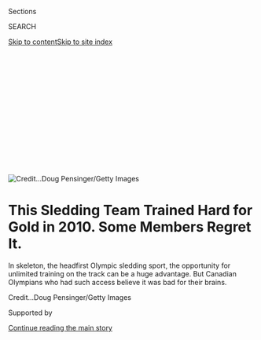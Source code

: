 <div id="app">

<div>

<div>

<div>

<div class="NYTAppHideMasthead css-ikk3s8 e1suatyy0">

<div class="section css-133zg39 e1suatyy2">

<div class="css-eph4ug er09x8g0">

<div class="css-6n7j50">

</div>

<span class="css-1dv1kvn">Sections</span>

<div class="css-10488qs">

<span class="css-1dv1kvn">SEARCH</span>

</div>

[Skip to content](#site-content)[Skip to site
index](#site-index)

</div>

<div class="css-10698na e1huz5gh0">

</div>

</div>

</div>

</div>

<div data-aria-hidden="false">

<div id="site-content" data-role="main">

<div>

<div class="css-1aor85t" style="opacity:0.000000001;z-index:-1;visibility:hidden">

<div class="css-1hqnpie">

<div class="css-epjblv">

<span class="css-17xtcya">[Olympics](/section/sports/olympics)</span><span class="css-x15j1o">|</span><span class="css-fwqvlz">This
Sledding Team Trained Hard for Gold in 2010. Some Members Regret
It.</span>

</div>

<div class="css-k008qs">

<div class="css-1iwv8en">

<span class="css-18z7m18"></span>

<div>

</div>

</div>

<span class="css-1n6z4y">https://nyti.ms/2Peb1Oj</span>

<div class="css-1705lsu">

<div class="css-4xjgmj">

<div class="css-4skfbu" data-role="toolbar" data-aria-label="Social Media Share buttons, Save button, and Comments Panel with current comment count" data-testid="share-tools">

  - 
  - 
  - 
  - 
    
    <div class="css-6n7j50">
    
    </div>

  - 

</div>

</div>

</div>

</div>

</div>

</div>

<div id="NYT_TOP_BANNER_REGION" class="css-11qgg8s">

</div>

<div id="fullBleedHeaderContent">

<div class="css-9fsmc8">

![<span class="css-cnj6d5 e1z0qqy90" itemprop="copyrightHolder"><span class="css-1ly73wi e1tej78p0">Credit...</span><span><span>Doug
Pensinger/Getty
Images</span></span></span>](https://static01.graylady3jvrrxbe.onion/images/2020/07/29/sports/29SKELETON-top-1/merlin_174528426_06653e10-f239-4dc0-ad27-840a38122d93-articleLarge.jpg?quality=75&auto=webp&disable=upscale)

</div>

<div class="css-1aqq9tq">

<div class="css-1vkm6nb ehdk2mb0">

# This Sledding Team Trained Hard for Gold in 2010. Some Members Regret It.

</div>

In skeleton, the headfirst Olympic sledding sport, the opportunity for
unlimited training on the track can be a huge advantage. But Canadian
Olympians who had such access believe it was bad for their
brains.

</div>

<div class="css-nwzfg5 e1gnum310">

<span class="css-1f9pvn2 olympics"></span><span class="css-cnj6d5 e1z0qqy90" itemprop="copyrightHolder"><span class="css-1ly73wi e1tej78p0">Credit...</span><span><span>Doug
Pensinger/Getty Images</span></span></span>

</div>

<div id="sponsor-wrapper" class="css-1hyfx7x">

<div id="sponsor-slug" class="css-19vbshk">

Supported by

</div>

[Continue reading the main
story](#after-sponsor)

<div id="sponsor" class="ad sponsor-wrapper" style="text-align:center;height:100%;display:block">

</div>

<div id="after-sponsor">

</div>

</div>

<div class="css-1wx1auc e1gnum311">

<div class="css-18e8msd">

<div class="css-vp77d3 epjyd6m0">

<div class="css-hus3qt ey68jwv0" data-aria-hidden="true">

[![Matthew
Futterman](https://static01.graylady3jvrrxbe.onion/images/2020/02/24/reader-center/author-matthew-futterman/author-matthew-futterman-thumbLarge.png
"Matthew Futterman")](https://www.nytimes3xbfgragh.onion/by/matthew-futterman)

</div>

<div class="css-1baulvz">

By [<span class="css-1baulvz last-byline" itemprop="name">Matthew
Futterman</span>](https://www.nytimes3xbfgragh.onion/by/matthew-futterman)

</div>

</div>

  - Aug. 1,
    2020

  - 
    
    <div class="css-4xjgmj">
    
    <div class="css-d8bdto" data-role="toolbar" data-aria-label="Social Media Share buttons, Save button, and Comments Panel with current comment count" data-testid="share-tools">
    
      - 
      - 
      - 
      - 
        
        <div class="css-6n7j50">
        
        </div>
    
      - 
    
    </div>
    
    </div>

</div>

</div>

</div>

<div class="section meteredContent css-1r7ky0e" name="articleBody" itemprop="articleBody">

<div class="css-1fanzo5 StoryBodyCompanionColumn">

<div class="css-53u6y8">

The chance to host the [2010 Winter
Games](https://www.nytimes3xbfgragh.onion/2010/02/10/sports/olympics/10podium.html)
was supposed to be a godsend for Canadian athletes who compete in
skeleton, the headfirst sled run down a twisting track.

While most competitors get access to the track for just a handful of
days leading up to the Olympics, the host country gets to practice far
more, because its athletes are logistically closer and the sport’s rules
allow it. The home team can memorize every detail of every turn on run
after treacherous run.

Mellisa Hollingsworth, who was favored to win a medal that year in
skeleton,<span class="css-8l6xbc evw5hdy0"> </span>said she and her
teammates took as many as 11 runs a day down the track, the fastest in
the world, at Whistler, British Columbia, about 75 miles north of
Vancouver. When a training session ended, they were so worn out they
struggled to put sentences together. Noise was intolerable. Their brains
felt scrambled.

</div>

</div>

<div class="css-1fanzo5 StoryBodyCompanionColumn">

<div class="css-53u6y8">

And that’s how Hollingsworth, now 39, and her teammates became case
studies in a process that is beginning to realign how [neuroscientists
and a handful of coaches and athletes
understand](https://www.ncbi.nlm.nih.gov/pmc/articles/PMC6153360/) the
connection between brain injury and sliding sports.

</div>

</div>

<div class="css-79elbk" data-testid="photoviewer-wrapper">

<div class="css-z3e15g" data-testid="photoviewer-wrapper-hidden">

</div>

<div class="css-1a48zt4 ehw59r15" data-testid="photoviewer-children">

![<span class="css-16f3y1r e13ogyst0" data-aria-hidden="true">Mellisa
Hollingsworth, 39, suffers from memory loss and other post-concussion
symptoms, likely from injuries she incurred while competing in
skeleton. </span><span class="css-cnj6d5 e1z0qqy90" itemprop="copyrightHolder"><span class="css-1ly73wi e1tej78p0">Credit...</span><span>Amber
Bracken for The New York
Times</span></span>](https://static01.graylady3jvrrxbe.onion/images/2020/08/03/sports/29SKELETON3-print/merlin_174568515_ff3a1aa7-4b71-49ae-b12a-5f11795575ee-articleLarge.jpg?quality=75&auto=webp&disable=upscale)

</div>

</div>

<div class="css-1fanzo5 StoryBodyCompanionColumn">

<div class="css-53u6y8">

“We overdid it,” said [Nathan Cicoria, a high performance coach for
Canada’s bobsled and skeleton team
from 2006-14](https://olympic.ca/2013/08/07/how-the-cfl-is-redefining-bobsleigh-in-canada/).
“I just wish we knew then what we know now. You learn things.”

</div>

</div>

<div>

</div>

<div class="css-1fanzo5 StoryBodyCompanionColumn">

<div class="css-53u6y8">

During the last decade, football and other contact sports have received
most of the attention and research interest for traumatic brain injuries
in sports.

By comparison, sliding sports, niche activities that require athletes to
careen down twisting tracks of ice on sleds at 80 miles per hour, have
been largely ignored. And yet, for years, elite competitors have talked
about the mental fog, headaches, inability to eat or speak effectively,
and sensitivity to light and sound that a day of training, or, for some,
even a single routine run can produce.

</div>

</div>

<div class="css-1fanzo5 StoryBodyCompanionColumn">

<div class="css-53u6y8">

They called it [“sled
head.”](https://www.nytimes3xbfgragh.onion/2020/07/26/sports/olympics/olympics-bobsled-suicide-brain-injuries.html)
It was just something they had to accept, like cold weather, or sore
muscles.

Now, in retirement, many of these athletes continue to struggle with
many of those same symptoms, as well as forgetfulness, depression and
mental illness.

Former top competitors like Hollingsworth, who finished fifth in
skeleton at the Vancouver Games, Pascal Richard, also of Canada, and
[Katie Uhlaender, a four-time Olympian from the United
States](https://www.nytimes3xbfgragh.onion/2020/06/06/sports/olympics/coronavirus-olympic-training-tokyo.html)
who wants to make one last Olympic team, wonder whether those symptoms
are connected to their dramatic crashes and the brain-rattling runs.

They have watched teammates descend into [depression and die by
suicide](https://www.teamusa.org/News/2020/May/09/Pavle-Jovanovic-2006-Olympic-Bobsledder-Dies-By-Suicide).
Since 2013, three former elite North American bobsledders have taken
their lives. Another attempted it, and two others died of overdoses, a
remarkable number given that just a few hundred athletes participate
seriously in sliding sports at any level at
once.

</div>

</div>

<div class="css-79elbk" data-testid="photoviewer-wrapper">

<div class="css-z3e15g" data-testid="photoviewer-wrapper-hidden">

</div>

<div class="css-1a48zt4 ehw59r15" data-testid="photoviewer-children">

<div class="css-1xdhyk6 erfvjey0">

<span class="css-1ly73wi e1tej78p0">Image</span>

<div class="css-zjzyr8">

<div data-testid="lazyimage-container" style="height:415.66666666666663px">

</div>

</div>

</div>

<span class="css-16f3y1r e13ogyst0" data-aria-hidden="true">Katie
Uhlaender wonders about the effects of brain-rattling runs on the
track.</span><span class="css-cnj6d5 e1z0qqy90" itemprop="copyrightHolder"><span class="css-1ly73wi e1tej78p0">Credit...</span><span>Doug
Mills/The New York Times</span></span>

</div>

</div>

<div class="css-1fanzo5 StoryBodyCompanionColumn">

<div class="css-53u6y8">

“It’s almost like the boxers all over again,” said Peter McCarthy, a
neurophysiologist at the University of South Wales who has studied the
dynamics of skeleton by attaching motion sensors to the athletes. “What
you are doing is taking someone’s head and giving it a really good shake
around, but in this case it lasts for a minute.”

McCarthy has been working closely with [Mark Wood of
Britain](https://www.ibsf.org/en/news/9-skeleton/20677-head-coach-talent-mark-wood-leaves-british-bobsleigh-skeleton-association),
who has coached multiple medalists in skeleton and is now on a crusade
to make people understand that allowing an athlete to train or compete
with “sled head” is akin to subjecting someone with concussion-like
symptoms to 500 more slaps to the head.

</div>

</div>

<div class="css-1fanzo5 StoryBodyCompanionColumn">

<div class="css-53u6y8">

People within the sport keep telling him he is going to ruin it.

“I say, ‘No I’m not. I’m going to make it safer,’” said Wood, who has
coached for Canada, Britain and China. “The more data we get, the better
information we can give.”

For many athletes though, the data is arriving too late.

In 1998, Pascal Richard was heading into the sixth of 19 curves, about
one-third of the way down the track in La Plagne, France, the same one
used for the 1992 Albertville Games. The gravitational acceleration
forces spiked and slammed his face into the ice. The impact knocked him
out. He remained unconscious the whole way down as he crossed the
finish. Richard returned to training the next
day.

</div>

</div>

<div class="css-79elbk" data-testid="photoviewer-wrapper">

<div class="css-z3e15g" data-testid="photoviewer-wrapper-hidden">

</div>

<div class="css-1a48zt4 ehw59r15" data-testid="photoviewer-children">

<div class="css-1xdhyk6 erfvjey0">

<span class="css-1ly73wi e1tej78p0">Image</span>

<div class="css-zjzyr8">

<div data-testid="lazyimage-container" style="height:257.77777777777777px">

</div>

</div>

</div>

<span class="css-16f3y1r e13ogyst0" data-aria-hidden="true">“I have lost
part of my life,” said Pascal Richard, left, a former Olympic athlete
from Canada, whose cognitive and psychological problems forced him to
retire from the Royal Canadian Mounted
Police.</span><span class="css-cnj6d5 e1z0qqy90" itemprop="copyrightHolder"><span class="css-1ly73wi e1tej78p0">Credit...</span><span>Amber
Bracken for The New York Times</span></span>

</div>

</div>

<div class="css-1fanzo5 StoryBodyCompanionColumn">

<div class="css-53u6y8">

Neck pain and problems with concentration lasted through the following
summer, and the chronic fogginess increased as Richard pushed to make
the 2002 Olympics in Salt Lake City, where he finished 15th. He retired
after those Games, returning to his full-time job as a member of the
Royal Canadian Mounted Police.

Richard soon started falling in and out of depression. He lost his
temper easily. A single hit in a beer-league hockey game would put him
out for the season. Work became too challenging, as he struggled to
remember details of investigations and Canada’s penal code, forcing him
to retire.

“My wife would tell you I’m not the person I used to be,” said Richard,
who lives outside Calgary, Alberta. “I could have a great friend who
called me on the phone and it could take me awhile to figure out who it
is. I have lost part of my life.”

He is 48, has young children and would like to find something else to
do. He said he doesn’t have the energy.

</div>

</div>

<div class="css-1fanzo5 StoryBodyCompanionColumn">

<div class="css-53u6y8">

No one can say for sure whether skeleton is solely responsible for
Richard’s downfall or anyone else’s, or how many runs it took Richard to
get where he is today. He played other contact sports growing up. He
suffers from post-traumatic stress disorder from coming upon so many
grisly death scenes during his career with the Mounties, especially one
in which he could not rescue a man stuck in the driver’s seat of a van
that was on
fire.

</div>

</div>

<div class="css-79elbk" data-testid="photoviewer-wrapper">

<div class="css-z3e15g" data-testid="photoviewer-wrapper-hidden">

</div>

<div class="css-1a48zt4 ehw59r15" data-testid="photoviewer-children">

<div class="css-1xdhyk6 erfvjey0">

<span class="css-1ly73wi e1tej78p0">Image</span>

<div class="css-zjzyr8">

<div data-testid="lazyimage-container" style="height:257.77777777777777px">

</div>

</div>

</div>

<span class="css-16f3y1r e13ogyst0" data-aria-hidden="true">Richard
retired after the 2002 Winter Games but still struggles with cognitive
problems.</span><span class="css-cnj6d5 e1z0qqy90" itemprop="copyrightHolder"><span class="css-1ly73wi e1tej78p0">Credit...</span><span>Amber
Bracken for The New York Times</span></span>

</div>

</div>

<div class="css-1fanzo5 StoryBodyCompanionColumn">

<div class="css-53u6y8">

All of that could contribute to brain injury and depression.

But Tyson Plesuk has seen enough skeleton to be convinced that too many
runs can pose serious danger to the brain.

Plesuk, a top sports physiotherapist in Canada, grew up playing hockey.
He suffered three diagnosed concussions, and probably many that went
undiagnosed. In 2010 when he became a physiotherapist with Canada’s
skeleton team, he knew little about the sport.

As Plesuk began spending time with Hollingsworth and other team members,
he noticed how much they needed to sleep when they were not training,
how sometimes they could not eat or talk to each other during their
lunch breaks. “It’s not normal behavior, but we needed someone from the
outside for us to understand that,” Hollingsworth said.

At the beginning of the season, the athletes had taken a test to get a
baseline for their cognitive functions. If they crashed and suffered a
head injury they would have to take the test again, and they could not
train or compete until their performance had returned to the baseline,
even if scans of their brains looked clear.

Plesuk detected a problem though: The athletes could pass the test even
when they had other symptoms of a concussion. Fearing they might miss a
chance to train or lose coveted spots on the team, they wouldn’t dare
mention feeling weak to their
coaches.

</div>

</div>

<div class="css-79elbk" data-testid="photoviewer-wrapper">

<div class="css-z3e15g" data-testid="photoviewer-wrapper-hidden">

</div>

<div class="css-1a48zt4 ehw59r15" data-testid="photoviewer-children">

<div class="css-1xdhyk6 erfvjey0">

<span class="css-1ly73wi e1tej78p0">Image</span>

<div class="css-zjzyr8">

<div data-testid="lazyimage-container" style="height:297.73333333333335px">

</div>

</div>

</div>

<span class="css-16f3y1r e13ogyst0" data-aria-hidden="true">Duff Gibson
won the gold medal in skeleton in 2006. As a coach he pushed for limits
on how many runs athletes can take each
day.</span><span class="css-cnj6d5 e1z0qqy90" itemprop="copyrightHolder"><span class="css-1ly73wi e1tej78p0">Credit...</span><span>Domenico
Stinellis/Associated Press</span></span>

</div>

</div>

<div class="css-1fanzo5 StoryBodyCompanionColumn">

<div class="css-53u6y8">

As Plesuk and Duff Gibson, the team’s head coach and the 2006 Olympic
skeleton champion, got to know the athletes better during the 2010-11
season, they noticed that many who struggled the most with the
concussion symptoms had participated in the high-volume training leading
up to the Vancouver Games.

Gibson can still remember when it was a point of pride for an athlete to
finish a skeleton run with a bloody nose from banging their face on the
ice. “The further back you go in history, the more cave man it becomes,”
he said.

Now he understood how all the training likely left his athletes more
vulnerable to repeated brain injuries and its symptoms, as run after run
over tracks that look smooth but are really covered with bumps and
divots can cause micro-tears in brain tissue, even if there is never a
crash.

“The big thing is the repetitive shaking,” Plesuk said during a recent
interview.

</div>

</div>

<div class="css-79elbk" data-testid="photoviewer-wrapper">

<div class="css-z3e15g" data-testid="photoviewer-wrapper-hidden">

</div>

<div class="css-1a48zt4 ehw59r15" data-testid="photoviewer-children">

<div class="css-1xdhyk6 erfvjey0">

<span class="css-1ly73wi e1tej78p0">Image</span>

<div class="css-zjzyr8">

<div data-testid="lazyimage-container" style="height:254.55555555555554px">

</div>

</div>

</div>

<span class="css-16f3y1r e13ogyst0" data-aria-hidden="true">Uhlaender,
competing in Sochi in 2014, is trying to make her fifth Olympic team in
2022.</span><span class="css-cnj6d5 e1z0qqy90" itemprop="copyrightHolder"><span class="css-1ly73wi e1tej78p0">Credit...</span><span>Doug
Mills/The New York Times</span></span>

</div>

</div>

<div class="css-1fanzo5 StoryBodyCompanionColumn">

<div class="css-53u6y8">

Gibson and Plesuk decided to limit runs to three per day for every
athlete who competed for Canada. If an athlete didn’t seem “right,” they
pulled her from competition, no matter the circumstances.

“If you see stars, that is not normal, and if you have a headache after
a run, that is not a normal condition,” Gibson said.

</div>

</div>

<div class="css-1fanzo5 StoryBodyCompanionColumn">

<div class="css-53u6y8">

Heading into the 2014 Sochi Olympics, Hollingsworth got pulled from a
race, which resulted in a lower starting slot and may have contributed
to her 11th-place finish.

Hollingsworth knew Gibson and Plesuk had made the right call. Leading up
to those Games in Russia, she struggled to wake from naps after a hard
morning of training. Hours passed before she could walk 10 normal steps.
One afternoon she came down with vertigo while visiting a sporting goods
store and ended up curled in a ball on the floor.

She retired after Sochi. She can struggle to remember details of even
recent experiences. She recalls little of what happened during the few
years leading up to Vancouver; even races she won, moments that should
stand out, are a blur, or have disappeared altogether. She has no
recollection of her first skeleton run when she was a teenager.

She can’t be in loud or busy places. After a concert, she can’t sleep
for a night or two. A small restaurant with a lot of chatter can make
her ears ring.

She will not recruit athletes to compete in the sport that was once her
life.

Last year, WinSport, Canada’s winter sports organization, began
dismantling the Calgary bobsled and skeleton track where Hollingsworth
started. After 30 years, it was deemed at the end of its life cycle. As
the track came down, Hollingsworth said she felt nostalgia, but also
something else — comfort that no one would get hurt there
anymore.

</div>

</div>

<div class="css-79elbk" data-testid="photoviewer-wrapper">

<div class="css-z3e15g" data-testid="photoviewer-wrapper-hidden">

</div>

<div class="css-1a48zt4 ehw59r15" data-testid="photoviewer-children">

<div class="css-1xdhyk6 erfvjey0">

<span class="css-1ly73wi e1tej78p0">Image</span>

<div class="css-zjzyr8">

<div data-testid="lazyimage-container" style="height:257.77777777777777px">

</div>

</div>

</div>

<span class="css-16f3y1r e13ogyst0" data-aria-hidden="true">Hollingsworth
keeps her sled on display at her home. She does not recruit young
athletes to her
sport.</span><span class="css-cnj6d5 e1z0qqy90" itemprop="copyrightHolder"><span class="css-1ly73wi e1tej78p0">Credit...</span><span>Amber
Bracken for The New York Times</span></span>

</div>

</div>

<div>

</div>

</div>

<div>

</div>

<div>

</div>

<div>

</div>

<div>

<div id="bottom-wrapper" class="css-1ede5it">

<div id="bottom-slug" class="css-l9onyx">

Advertisement

</div>

[Continue reading the main
story](#after-bottom)

<div id="bottom" class="ad bottom-wrapper" style="text-align:center;height:100%;display:block;min-height:90px">

</div>

<div id="after-bottom">

</div>

</div>

</div>

</div>

</div>

## Site Index

<div>

</div>

## Site Information Navigation

  - [© <span>2020</span> <span>The New York Times
    Company</span>](https://help.nytimes3xbfgragh.onion/hc/en-us/articles/115014792127-Copyright-notice)

<!-- end list -->

  - [NYTCo](https://www.nytco.com/)
  - [Contact
    Us](https://help.nytimes3xbfgragh.onion/hc/en-us/articles/115015385887-Contact-Us)
  - [Work with us](https://www.nytco.com/careers/)
  - [Advertise](https://nytmediakit.com/)
  - [T Brand Studio](http://www.tbrandstudio.com/)
  - [Your Ad
    Choices](https://www.nytimes3xbfgragh.onion/privacy/cookie-policy#how-do-i-manage-trackers)
  - [Privacy](https://www.nytimes3xbfgragh.onion/privacy)
  - [Terms of
    Service](https://help.nytimes3xbfgragh.onion/hc/en-us/articles/115014893428-Terms-of-service)
  - [Terms of
    Sale](https://help.nytimes3xbfgragh.onion/hc/en-us/articles/115014893968-Terms-of-sale)
  - [Site
    Map](https://spiderbites.nytimes3xbfgragh.onion)
  - [Help](https://help.nytimes3xbfgragh.onion/hc/en-us)
  - [Subscriptions](https://www.nytimes3xbfgragh.onion/subscription?campaignId=37WXW)

</div>

</div>

</div>

</div>
